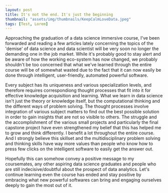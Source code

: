 ```yaml
---
layout: post
title: It's not the end. It's just the beginning
thumbnail: "assets/img/thumbnails/KeepCalmLoveData.jpeg"
tags: [Test, Lorem]
---
```


Approaching the graduation of a data science immersive course, I've been forwarded and reading a few articles lately concerning the topics of the 'demise' of data science and data scientist will be very soon no longer the demanding one in the job market. While it's probably good to stay alert and be aware of how the working eco-system has now changed, we probably shouldn't be too concerned that what we've learned through the entire course will be of somewhat wasted due to the fact that it can now easily be done through intelligent, user-friendly, automated powerful software. 

Every subject has its uniqueness and various specialization levels, and therefore requires correspondiong thought processes that fit into it for effective knowledge acquisition and learning. What we learn in data science isn't just the theory or knowledge itself, but the computational thinking and the different ways of problem solving. The thought processes involve integration of various subject matters to find out the best possible solution in order to gain insights that are not so visible to others. The struggle and the accomplishment of the various small projects and particularly the final capstone project have even strengthened my belief that this has helped me to grow and think differently. I benefit a lot throughout the entire course. And I strongly believe this skillset and the multidisciplinary problem solving and thinking skills have way more values than people who know how to press few clicks on the intelligent software to easily get the answer out.

Hopefully this can somehow convey a positive message to my coursemates, any other aspiring data science graduates and people who are still indecisive/doubtful about the prospect of data analytics. Let's continue learning even the course has ended and stay positive by embracing what new powerful softwares can bring and engaging ourselves deeply to gain the most out of it.

